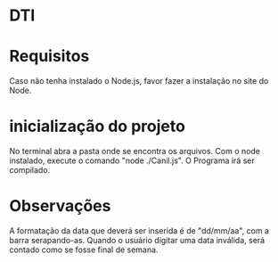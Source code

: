 # DTI

# Requisitos

Caso não tenha instalado o Node.js, favor fazer a instalação no site do Node.

# inicialização do projeto

No terminal abra a pasta onde se encontra os arquivos.
Com o node instalado, execute o comando "node ./Canil.js".
O Programa irá ser compilado.


# Observações 

A formatação da data que deverá ser inserida é de "dd/mm/aa", com a barra serapando-as.
Quando o usuário digitar uma data inválida, será contado como se fosse final de semana.
